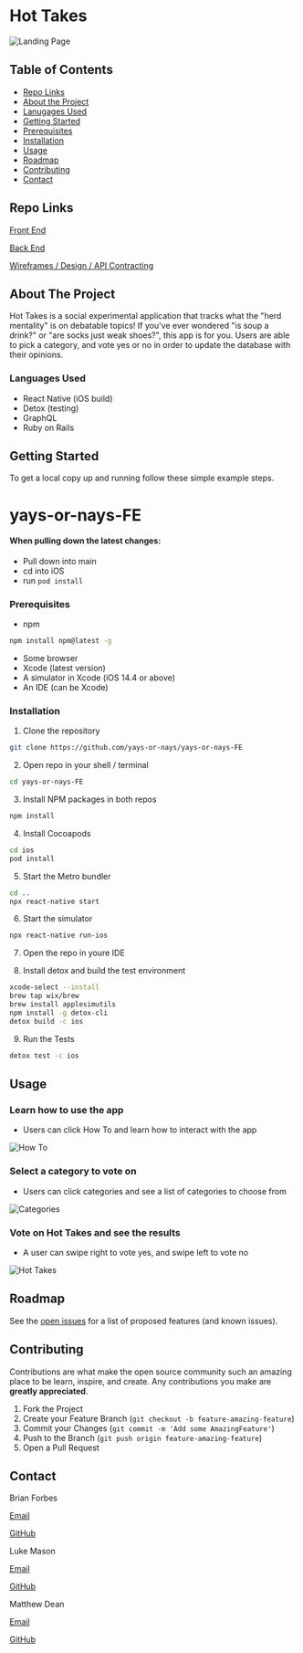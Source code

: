# Hot Takes
![Landing Page](https://user-images.githubusercontent.com/69775071/115470928-5bd96c80-a1f4-11eb-997d-b6f5bfa42146.png)


<!-- TABLE OF CONTENTS -->

## Table of Contents
* [Repo Links](#repo-link)
* [About the Project](#about-the-project)
* [Lanugages Used](#languages-used)
* [Getting Started](#getting-started)
* [Prerequisites](#prerequisites)
* [Installation](#installation)
* [Usage](#usage)
* [Roadmap](#roadmap)
* [Contributing](#contributing)
* [Contact](#contact)


<!-- REPO LINK -->
## Repo Links

[Front End](https://github.com/yays-or-nays/yays-or-nays-FE)

[Back End](https://github.com/yays-or-nays/yays-or-nays-BE)

[Wireframes / Design / API Contracting](https://miro.com/app/board/o9J_lL9vTbw=/)


<!-- ABOUT THE PROJECT -->
## About The Project

Hot Takes is a social experimental application that tracks what the "herd mentality" is on debatable topics! If you've ever wondered "is soup a drink?" or "are socks just weak shoes?", this app is for you. Users are able to pick a category, and vote yes or no in order to update the database with their opinions.


### Languages Used

* React Native (iOS build)
* Detox (testing)
* GraphQL
* Ruby on Rails


<!-- GETTING STARTED -->
## Getting Started

To get a local copy up and running follow these simple example steps.

# yays-or-nays-FE
#### When pulling down the latest changes:
- Pull down into main
- cd into iOS
- run `pod install`


### Prerequisites
* npm
```sh
npm install npm@latest -g
```
* Some browser
* Xcode (latest version)
* A simulator in Xcode (iOS 14.4 or above)
* An IDE (can be Xcode)


### Installation

1. Clone the repository
```sh
git clone https://github.com/yays-or-nays/yays-or-nays-FE 
```

2. Open repo in your shell / terminal
```sh
cd yays-or-nays-FE
```

3. Install NPM packages in both repos
```sh
npm install
```

4. Install Cocoapods
```sh
cd ios
pod install
```

5. Start the Metro bundler
```sh
cd ..
npx react-native start
```

6. Start the simulator
```sh
npx react-native run-ios
```

7. Open the repo in youre IDE


8. Install detox and build the test environment
```sh
xcode-select --install
brew tap wix/brew
brew install applesimutils
npm install -g detox-cli
detox build -c ios
```

9. Run the Tests
```sh
detox test -c ios
```


<!-- USAGE EXAMPLES -->
## Usage

### Learn how to use the app
  
  * Users can click How To and learn how to interact with the app

  
  ![How To](https://user-images.githubusercontent.com/69775071/115470977-74498700-a1f4-11eb-8b26-15bd3be87311.png)



### Select a category to vote on
  * Users can click categories and see a list of categories to choose from

  
  ![Categories](https://user-images.githubusercontent.com/69775071/115471025-89beb100-a1f4-11eb-8d1d-61ffacc464d9.png)


### Vote on Hot Takes and see the results
  * A user can swipe right to vote yes, and swipe left to vote no
  
  ![Hot Takes](https://user-images.githubusercontent.com/69775071/115471062-9c38ea80-a1f4-11eb-9867-71a99f4e6fec.png)


<!-- ROADMAP -->
## Roadmap

See the [open issues](https://github.com/yays-or-nays/yays-or-nays-FE/issues) for a list of proposed features (and known issues).


<!-- CONTRIBUTING -->
## Contributing

Contributions are what make the open source community such an amazing place to be learn, inspire, and create. Any contributions you make are **greatly appreciated**.

1. Fork the Project
2. Create your Feature Branch (`git checkout -b feature-amazing-feature`)
3. Commit your Changes (`git commit -m 'Add some AmazingFeature'`)
4. Push to the Branch (`git push origin feature-amazing-feature`)
5. Open a Pull Request


<!-- CONTACT -->
## Contact

Brian Forbes

[Email](mailto:brianandrewf81@gmail.com)

[GitHub](https://github.com/Codeherder19)

Luke Mason

[Email](mailto:lukjmason@gmail.com)

[GitHub](https://github.com/LukeMason33)

Matthew Dean

[Email](mailto:deanma95@gmail.com)

[GitHub](https://github.com/mattdeann)
